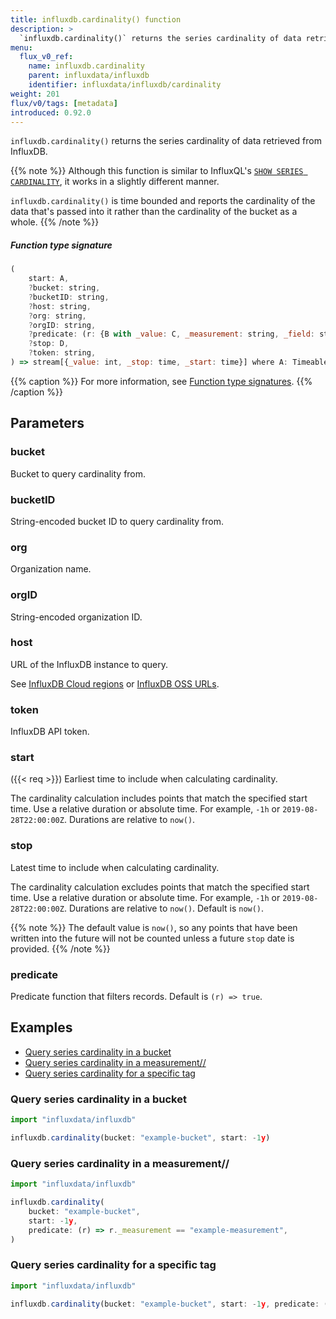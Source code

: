 ```yaml
---
title: influxdb.cardinality() function
description: >
  `influxdb.cardinality()` returns the series cardinality of data retrieved from InfluxDB.
menu:
  flux_v0_ref:
    name: influxdb.cardinality
    parent: influxdata/influxdb
    identifier: influxdata/influxdb/cardinality
weight: 201
flux/v0/tags: [metadata]
introduced: 0.92.0
---
```


<!------------------------------------------------------------------------------

IMPORTANT: This page was generated from comments in the Flux source code. Any
edits made directly to this page will be overwritten the next time the
documentation is generated. 

To make updates to this documentation, update the function comments above the
function definition in the Flux source code:

https://github.com/influxdata/flux/blob/master/stdlib/influxdata/influxdb/influxdb.flux#L75-L88

Contributing to Flux: https://github.com/influxdata/flux#contributing
Fluxdoc syntax: https://github.com/influxdata/flux/blob/master/docs/fluxdoc.md

------------------------------------------------------------------------------->

`influxdb.cardinality()` returns the series cardinality of data retrieved from InfluxDB.


{{% note %}}
Although this function is similar to InfluxQL's [`SHOW SERIES CARDINALITY`](/influxdb/v1/query_language/spec/#show-series-cardinality),
it works in a slightly different manner.

`influxdb.cardinality()` is time bounded and reports the cardinality of the data that's passed into it rather than the cardinality of the bucket as a whole.
{{% /note %}}


##### Function type signature

```js
(
    start: A,
    ?bucket: string,
    ?bucketID: string,
    ?host: string,
    ?org: string,
    ?orgID: string,
    ?predicate: (r: {B with _value: C, _measurement: string, _field: string}) => bool,
    ?stop: D,
    ?token: string,
) => stream[{_value: int, _stop: time, _start: time}] where A: Timeable, D: Timeable
```

{{% caption %}}
For more information, see [Function type signatures](/flux/v0/function-type-signatures/).
{{% /caption %}}

## Parameters

### bucket

Bucket to query cardinality from.



### bucketID

String-encoded bucket ID to query cardinality from.



### org

Organization name.



### orgID

String-encoded organization ID.



### host

URL of the InfluxDB instance to query.

See [InfluxDB Cloud regions](/influxdb/cloud/reference/regions/)
or [InfluxDB OSS URLs](/influxdb/latest/reference/urls/).

### token

InfluxDB API token.



### start
({{< req >}})
Earliest time to include when calculating cardinality.

The cardinality calculation includes points that match the specified start time.
Use a relative duration or absolute time. For example, `-1h` or `2019-08-28T22:00:00Z`.
Durations are relative to `now()`.

### stop

Latest time to include when calculating cardinality.

The cardinality calculation excludes points that match the specified start time.
Use a relative duration or absolute time. For example, `-1h` or `2019-08-28T22:00:00Z`.
Durations are relative to `now()`. Default is `now()`.

{{% note %}}
The default value is `now()`, so any points that have been written into the future will
not be counted unless a future `stop` date is provided.
{{% /note %}}


### predicate

Predicate function that filters records.
Default is `(r) => true`.




## Examples

- [Query series cardinality in a bucket](#query-series-cardinality-in-a-bucket)
- [Query series cardinality in a measurement//](#query-series-cardinality-in-a-measurement)
- [Query series cardinality for a specific tag](#query-series-cardinality-for-a-specific-tag)

### Query series cardinality in a bucket

```js
import "influxdata/influxdb"

influxdb.cardinality(bucket: "example-bucket", start: -1y)

```


### Query series cardinality in a measurement//

```js
import "influxdata/influxdb"

influxdb.cardinality(
    bucket: "example-bucket",
    start: -1y,
    predicate: (r) => r._measurement == "example-measurement",
)

```


### Query series cardinality for a specific tag

```js
import "influxdata/influxdb"

influxdb.cardinality(bucket: "example-bucket", start: -1y, predicate: (r) => r.exampleTag == "foo")

```


